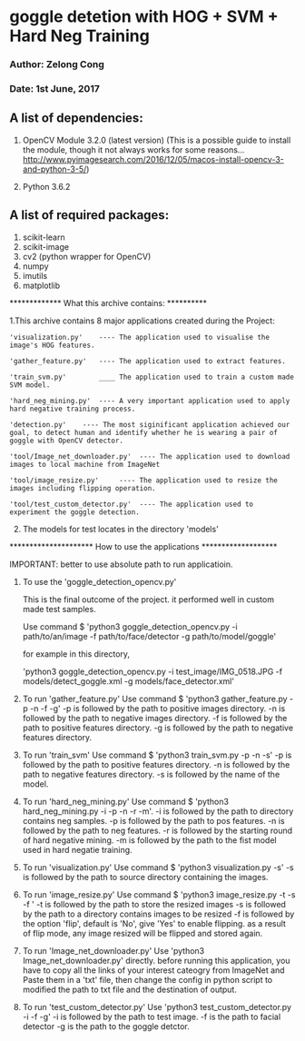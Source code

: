 
# goggle detetion with HOG + SVM + Hard Neg Training

### Author: Zelong Cong
### Date:   1st June, 2017

## A list of dependencies:

1. OpenCV Module 3.2.0 (latest version)
   (This is a possible guide to install the module, though it not always works for some reasons...
     http://www.pyimagesearch.com/2016/12/05/macos-install-opencv-3-and-python-3-5/)

2. Python 3.6.2

## A list of required packages:

1. scikit-learn
2. scikit-image
3. cv2 (python wrapper for OpenCV)
4. numpy
5. imutils
6. matplotlib

*************  What this archive contains:  **********

1.This archive contains 8 major applications created during the Project:

	'visualization.py'    ---- The application used to visualise the image's HOG features.

	'gather_feature.py'   ---- The application used to extract features.

	'train_svm.py'        ____ The application used to train a custom made SVM model.

	'hard_neg_mining.py'  ---- A very important application used to apply hard negative training process.

	'detection.py'    ---- The most siginificant application achieved our goal, to detect human and identify whether he is wearing a pair of goggle with OpenCV detector.

	'tool/Image_net_downloader.py'  ---- The application used to download images to local machine from ImageNet

	'tool/image_resize.py'     ---- The application used to resize the images including flipping operation.

	'tool/test_custom_detector.py'  ---- The application used to experiment the goggle detection.

2. The models for test locates in the directory 'models'



********************* How to use the applications *******************

IMPORTANT: better to use absolute path to run applicatioin.

1. To use the 'goggle_detection_opencv.py' 

	This is the final outcome of the project. it performed well in custom made test samples.

	Use command $ 'python3 goggle_detection_opencv.py -i path/to/an/image -f path/to/face/detector -g path/to/model/goggle'

	for example in this directory, 

	'python3 goggle_detection_opencv.py -i test_image/IMG_0518.JPG -f models/detect_goggle.xml -g models/face_detector.xml'

2. To run 'gather_feature.py'
    Use command $ 'python3 gather_feature.py -p -n -f -g'
    -p is followed by the path to positive images directory.
    -n is followed by the path to negative images directory.
    -f is followed by the path to positive features directory.
    -g is followed by the path to negative features directory.

3. To run 'train_svm'
	Use command $ 'python3 train_svm.py -p -n -s'
	-p is followed by the path to positive features directory.
	-n is followed by the path to negative features directory.
	-s is followed by the name of the model.

4. To run 'hard_neg_mining.py'
	Use command $ 'python3 hard_neg_mining.py -i -p -n -r -m'.
	-i is followed by the path to directory contains neg samples.
	-p is followed by the path to pos features.
	-n is followed by the path to neg features.
	-r is followed by the starting round of hard negative mining.
	-m is followed by the path to the fist model used in hard negatie training.

5. To run 'visualization.py'
	Use command $ 'python3 visualization.py -s'
	-s is followed by the path to source directory containing the images.

6. To run 'image_resize.py'
	Use command $ 'python3 image_resize.py -t -s -f '
	-t is followed by the path to store the resized images
	-s is followed by the path to a directory contains images to be resized
	-f is followed by the option 'flip', default is 'No', give 'Yes' to enable flipping.
	as a result of flip mode, any image resized will be flipped and stored again.

7. To run 'Image_net_downloader.py'
	Use 'python3 Image_net_downloader.py' directly.
	before running this application, you have to copy all the links of your interest cateogry from ImageNet and Paste them in a 'txt' file, then change the config in python script to modified the path to txt file and the destination of output.

8. To run 'test_custom_detector.py'
	Use 'python3 test_custom_detector.py -i -f -g'
	-i is followed by the path to test image.
	-f is the path to facial detector
	-g is the path to the goggle detctor.

